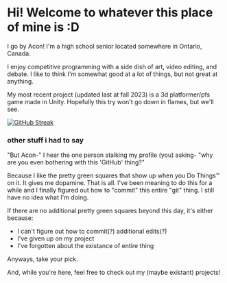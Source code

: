 # Hi! Welcome to whatever this place of mine is :D

I go by Acon! I'm a high school senior located somewhere in Ontario, Canada. 

I enjoy competitive programming with a side dish of art, video editing, and debate. I like to think I'm somewhat good at a lot of things, but not great at anything.

My most recent project (updated last at fall 2023) is a 3d platformer/pfs game made in Unity. Hopefully this try won't go down in flames, but we'll see. 

[![GitHub Streak](https://streak-stats.demolab.com?user=acornitum&theme=monokai-metallian&hide_border=true)](https://git.io/streak-stats)

### other stuff i had to say

"But Acon-" I hear the one person stalking my profile (you) asking- "why are you even bothering with this 'GitHub' thing?"

Because I like the pretty green squares that show up when you Do Things:tm: on it. It gives me dopamine. That is all.
I've been meaning to do this for a while and I finally figured out how to "commit" this entire "git" thing. I still have no idea what I'm doing. 

If there are no additional pretty green squares beyond this day, it's either because:
- I can't figure out how to commit(?) additional edits(?)
- I've given up on my project
- I've forgotten about the existance of entire thing

Anyways, take your pick. 

And, while you're here, feel free to check out my (maybe existant) projects!
